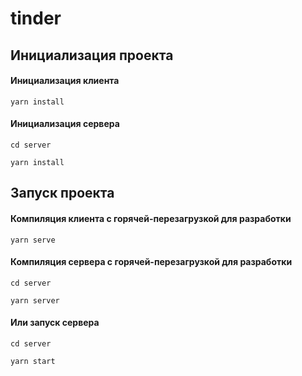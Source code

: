 # tinder

## Инициализация проекта

#### Инициализация клиента
```
yarn install
```
#### Инициализация сервера
```
cd server
```

```
yarn install
```
## Запуск проекта

#### Компиляция клиента с горячей-перезагрузкой для разработки
```
yarn serve
```

#### Компиляция сервера с горячей-перезагрузкой для разработки
```
cd server
```

```
yarn server
```

#### Или запуск сервера
```
cd server
```

```
yarn start
```

